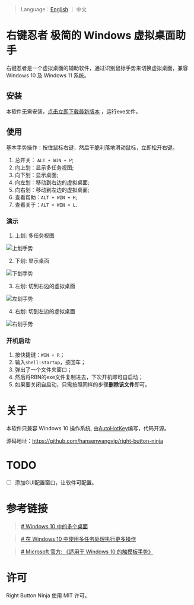 > Language：[English](https://github.com/hansenwangvip/right-button-ninja/blob/master/README_EN.md) ｜ 中文

# 右键忍者 极简的 Windows 虚拟桌面助手

右键忍者是一个虚拟桌面的辅助软件，通过识别鼠标手势来切换虚拟桌面，兼容 Windows 10 及 Windows 11 系统。

## 安装

本软件无需安装，[点击立即下载最新版本](https://github.com/hansenwangvip/right-button-ninja/releases/download/v1.0.1/RBN.right-button-ninja@1.0.1.zip)
，运行exe文件。

## 使用

基本手势操作：按住鼠标右键，然后干脆利落地滑动鼠标，立即松开右键。

1. 总开关： `ALT + WIN + P`;
2. 向上划：显示多任务视图;
3. 向下划：显示桌面;
4. 向左划：移动到右边的虚拟桌面;
5. 向右划：移动到左边的虚拟桌面;
6. 查看帮助：`ALT + WIN + H`;
7. 查看关于：`ALT + WIN + L`.

### 演示

1. 上划: 多任务视图

![上划手势](./imgs/slide-up.gif)

2. 下划: 显示桌面

![下划手势](./imgs/slide-down.gif)

3. 左划: 切到右边的虚拟桌面

![左划手势](./imgs/slide-left.gif)

4. 右划: 切到左边的虚拟桌面

![右划手势](./imgs/slide-right.gif)

### 开机启动
1. 按快捷键：`WIN + R`；
2. 输入`shell:startup`，按回车；
3. 弹出了一个文件夹窗口；
4. 然后将RBN的exe文件复制进去，下次开机即可自启动；
5. 如果要关闭自启动，只需按照同样的步骤**删除该文件**即可。

# 关于

本软件只兼容 Windows 10 操作系统, 由[AutoHotKey](http://ahkcn.sourceforge.net/docs/Tutorial.htm)编写，代码开源。

源码地址：<https://github.com/hansenwangvip/right-button-ninja>


# TODO

- [ ] 添加GUI配置窗口，让软件可配置。


# 参考链接

> [# Windows 10 中的多个桌面](https://support.microsoft.com/zh-cn/help/4028538/windows-10-multiple-desktops)

> [# 在 Windows 10 中使用多任务处理执行更多操作](https://support.microsoft.com/zh-cn/help/4026282/windows-10-get-more-done-with-multitasking)

> [# Microsoft 官方: 《适用于 Windows 10 的触摸板手势》](https://support.microsoft.com/zh-cn/help/4027871/windows-10-touchpad-gestures)

# 许可

Right Button Ninja 使用 MIT 许可。

